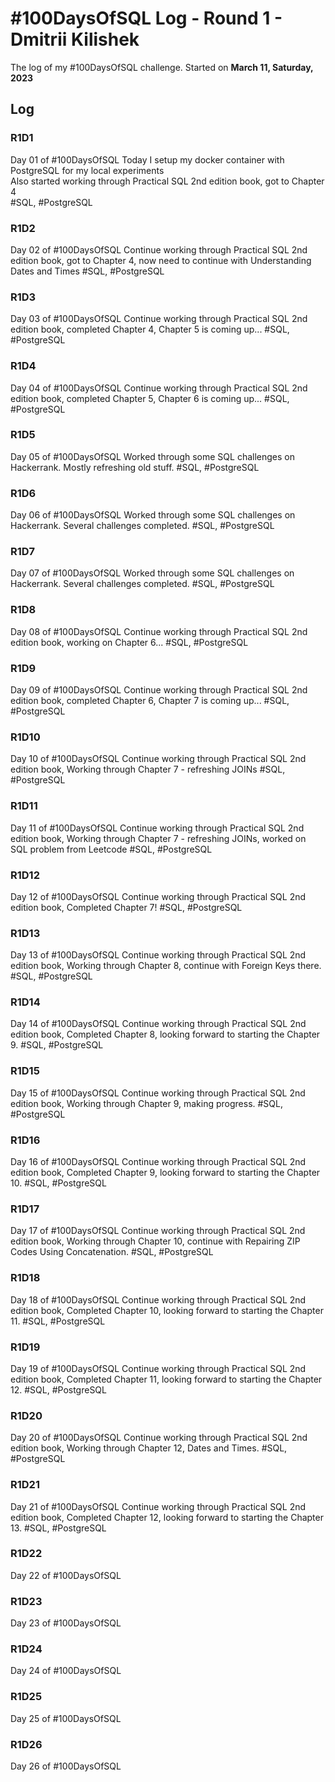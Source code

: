 # #100DaysOfSQL Log - Round 1 - Dmitrii Kilishek

The log of my #100DaysOfSQL challenge. Started on **March 11, Saturday, 2023**

## Log

<!--- 
Record format:

### R1D1 < Header format
Worked on what? What was the progress? Link to the sample.

--->

### R1D1 
Day 01 of #100DaysOfSQL 
Today I setup my docker container with PostgreSQL for my local experiments  
Also started working through Practical SQL 2nd edition book, got to Chapter 4  
#SQL, #PostgreSQL


### R1D2
Day 02 of #100DaysOfSQL 
Continue working through Practical SQL 2nd edition book, got to Chapter 4, 
now need to continue with Understanding Dates and Times
#SQL, #PostgreSQL

### R1D3
Day 03 of #100DaysOfSQL 
Continue working through Practical SQL 2nd edition book, completed Chapter 4, 
Chapter 5 is coming up...
#SQL, #PostgreSQL

### R1D4
Day 04 of #100DaysOfSQL 
Continue working through Practical SQL 2nd edition book, completed Chapter 5, 
Chapter 6 is coming up...
#SQL, #PostgreSQL

### R1D5
Day 05 of #100DaysOfSQL 
Worked through some SQL challenges on Hackerrank. Mostly refreshing old stuff.
#SQL, #PostgreSQL

### R1D6
Day 06 of #100DaysOfSQL 
Worked through some SQL challenges on Hackerrank. Several challenges completed.
#SQL, #PostgreSQL

### R1D7
Day 07 of #100DaysOfSQL 
Worked through some SQL challenges on Hackerrank. Several challenges completed.
#SQL, #PostgreSQL

### R1D8
Day 08 of #100DaysOfSQL 
Continue working through Practical SQL 2nd edition book, working on Chapter 6...
#SQL, #PostgreSQL

### R1D9
Day 09 of #100DaysOfSQL 
Continue working through Practical SQL 2nd edition book, completed Chapter 6, 
Chapter 7 is coming up...
#SQL, #PostgreSQL

### R1D10
Day 10 of #100DaysOfSQL 
Continue working through Practical SQL 2nd edition book, 
Working through Chapter 7 - refreshing JOINs
#SQL, #PostgreSQL

### R1D11
Day 11 of #100DaysOfSQL 
Continue working through Practical SQL 2nd edition book, 
Working through Chapter 7 - refreshing JOINs, worked on SQL problem from Leetcode
#SQL, #PostgreSQL

### R1D12
Day 12 of #100DaysOfSQL 
Continue working through Practical SQL 2nd edition book, 
Completed Chapter 7!
#SQL, #PostgreSQL

### R1D13
Day 13 of #100DaysOfSQL 
Continue working through Practical SQL 2nd edition book, 
Working through Chapter 8, continue with Foreign Keys there.
#SQL, #PostgreSQL

### R1D14
Day 14 of #100DaysOfSQL 
Continue working through Practical SQL 2nd edition book, 
Completed Chapter 8, looking forward to starting the Chapter 9.
#SQL, #PostgreSQL

### R1D15
Day 15 of #100DaysOfSQL 
Continue working through Practical SQL 2nd edition book, 
Working through Chapter 9, making progress.
#SQL, #PostgreSQL

### R1D16
Day 16 of #100DaysOfSQL 
Continue working through Practical SQL 2nd edition book, 
Completed Chapter 9, looking forward to starting the Chapter 10.
#SQL, #PostgreSQL

### R1D17
Day 17 of #100DaysOfSQL 
Continue working through Practical SQL 2nd edition book, 
Working through Chapter 10, continue with Repairing ZIP Codes Using Concatenation.
#SQL, #PostgreSQL

### R1D18
Day 18 of #100DaysOfSQL 
Continue working through Practical SQL 2nd edition book, 
Completed Chapter 10, looking forward to starting the Chapter 11.
#SQL, #PostgreSQL

### R1D19
Day 19 of #100DaysOfSQL 
Continue working through Practical SQL 2nd edition book, 
Completed Chapter 11, looking forward to starting the Chapter 12.
#SQL, #PostgreSQL

### R1D20
Day 20 of #100DaysOfSQL 
Continue working through Practical SQL 2nd edition book, 
Working through Chapter 12, Dates and Times.
#SQL, #PostgreSQL

### R1D21
Day 21 of #100DaysOfSQL 
Continue working through Practical SQL 2nd edition book, 
Completed Chapter 12, looking forward to starting the Chapter 13.
#SQL, #PostgreSQL

### R1D22
Day 22 of #100DaysOfSQL 


### R1D23
Day 23 of #100DaysOfSQL 


### R1D24
Day 24 of #100DaysOfSQL 


### R1D25
Day 25 of #100DaysOfSQL 


### R1D26
Day 26 of #100DaysOfSQL 
